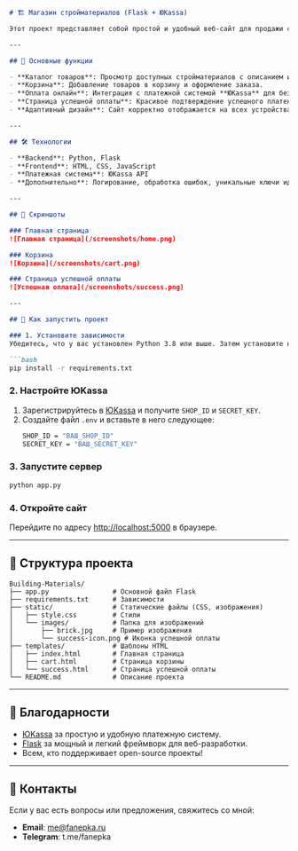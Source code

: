 

```markdown
# 🏗️ Магазин стройматериалов (Flask + ЮKassa)

Этот проект представляет собой простой и удобный веб-сайт для продажи стройматериалов с интеграцией платежной системы **ЮKassa**. Сайт позволяет пользователям просматривать товары, добавлять их в корзину и оплачивать заказы онлайн.

---

## 🚀 Основные функции

- **Каталог товаров**: Просмотр доступных стройматериалов с описанием и ценами.
- **Корзина**: Добавление товаров в корзину и оформление заказа.
- **Оплата онлайн**: Интеграция с платежной системой **ЮKassa** для безопасной оплаты.
- **Страница успешной оплаты**: Красивое подтверждение успешного платежа.
- **Адаптивный дизайн**: Сайт корректно отображается на всех устройствах (ПК, планшеты, смартфоны).

---

## 🛠️ Технологии

- **Backend**: Python, Flask
- **Frontend**: HTML, CSS, JavaScript
- **Платежная система**: ЮKassa API
- **Дополнительно**: Логирование, обработка ошибок, уникальные ключи идемпотентности

---

## 🎨 Скриншоты

### Главная страница
![Главная страница](/screenshots/home.png)

### Корзина
![Корзина](/screenshots/cart.png)

### Страница успешной оплаты
![Успешная оплата](/screenshots/success.png)

---

## 🚀 Как запустить проект

### 1. Установите зависимости
Убедитесь, что у вас установлен Python 3.8 или выше. Затем установите необходимые зависимости:

```bash
pip install -r requirements.txt
```

### 2. Настройте ЮKassa
1. Зарегистрируйтесь в [ЮKassa](https://yookassa.ru/) и получите `SHOP_ID` и `SECRET_KEY`.
2. Создайте файл `.env` и вставьте в него следующее:
   ```bash
   SHOP_ID = "ВАШ_SHOP_ID"
   SECRET_KEY = "ВАШ_SECRET_KEY"
   ```

### 3. Запустите сервер
```bash
python app.py
```

### 4. Откройте сайт
Перейдите по адресу [http://localhost:5000](http://localhost:5000) в браузере.

---

## 📂 Структура проекта

```
Building-Materials/
├── app.py                # Основной файл Flask
├── requirements.txt      # Зависимости
├── static/               # Статические файлы (CSS, изображения)
│   ├── style.css         # Стили
│   └── images/           # Папка для изображений
│       ├── brick.jpg     # Пример изображения
│       └── success-icon.png # Иконка успешной оплаты
├── templates/            # Шаблоны HTML
│   ├── index.html        # Главная страница
│   ├── cart.html         # Страница корзины
│   └── success.html      # Страница успешной оплаты
└── README.md             # Описание проекта
```

---

## 🙏 Благодарности

- [ЮKassa](https://yookassa.ru/) за простую и удобную платежную систему.
- [Flask](https://flask.palletsprojects.com/) за мощный и легкий фреймворк для веб-разработки.
- Всем, кто поддерживает open-source проекты!

---

## 📧 Контакты

Если у вас есть вопросы или предложения, свяжитесь со мной:

- **Email**: me@fanepka.ru
- **Telegram**: t.me/fanepka
```

